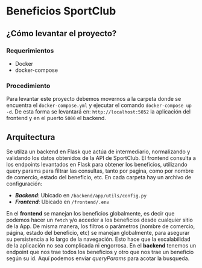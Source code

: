 # Beneficios SportClub

## ¿Cómo levantar el proyecto?
### Requerimientos
- Docker
- docker-compose

### Procedimiento
Para levantar este proyecto debemos movernos a la carpeta donde se encuentra el `docker-compose.yml` y ejecutar el comando `docker-compose up -d`. De esta forma se levantará en: `http://localhost:5052` la aplicación del frontend y en el puerto `5000` el backend.


## Arquitectura
Se utilza un backend en Flask que actúa de intermediario, normalizando y validando los datos obtenidos de la API de SportClub. El frontend consulta a los endpoints levantados en Flask para obtener los beneficios, utilizando query params para filtrar las consultas, tanto por pagina, como por nombre de comercio, estado del beneficio, etc.
En cada carpeta hay un archivo de configuración:
- **_Backend_**: Ubicado en `/backend/app/utils/config.py`
- **_Frontend_**: Ubicado en `/frontend/.env`

En el **frontend** se manejan los beneficios globalmente, es decir que podemos hacer un `fetch` y/o acceder a los beneficios desde cualquier sitio de la App. De misma manera, los filtros o parámetros (nombre de comercio, página, estado del beneficio, etc) se manejan globalmente, para asegurar su persistencia a lo largo de la navegación. Esto hace que la escalabilidad de la aplicación no sea complicada ni engorrosa.
En el **backend** tenemos un endpoint que nos trae todos los beneficios y otro que nos trae un beneficio según su id. Aquí podemos enviar _queryParams_ para acotar la busqueda.

